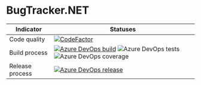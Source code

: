 # BugTracker.NET


| Indicator  | Statuses  |
| ------------- | ------------- |
| Code quality | [![CodeFactor](https://www.codefactor.io/repository/github/ivangrek/bugtracker.net/badge)](https://www.codefactor.io/repository/github/ivangrek/bugtracker.net)  |
| Build process  | [![Azure DevOps build](https://dev.azure.com/ivangrek/BugTracker.NET/_apis/build/status/bug-tracker?branchName=develop%2Fasp.net)](https://dev.azure.com/ivangrek/BugTracker.NET/_build/latest?definitionId=3&branchName=develop%2Fasp.net) ![Azure DevOps tests](https://img.shields.io/azure-devops/tests/ivangrek/db78dfbf-fbc0-4a1b-a955-e4904ceba208/3) ![Azure DevOps coverage](https://img.shields.io/azure-devops/coverage/ivangrek/BugTracker.NET/3) |
| Release process | [![Azure DevOps release](https://vsrm.dev.azure.com/ivangrek/_apis/public/Release/badge/db78dfbf-fbc0-4a1b-a955-e4904ceba208/3/3)](https://dev.azure.com/ivangrek/BugTracker.NET/_release?_a=releases&view=mine&definitionId=3) |
